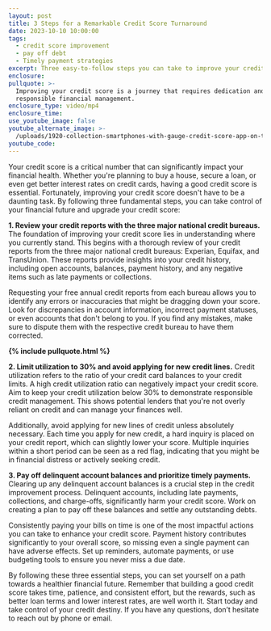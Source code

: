 ```yaml
---
layout: post
title: 3 Steps for a Remarkable Credit Score Turnaround
date: 2023-10-10 10:00:00
tags:
  - credit score improvement
  - pay off debt
  - Timely payment strategies
excerpt: Three easy-to-follow steps you can take to improve your credit score.
enclosure:
pullquote: >-
  Improving your credit score is a journey that requires dedication and
  responsible financial management.
enclosure_type: video/mp4
enclosure_time:
use_youtube_image: false
youtube_alternate_image: >-
  /uploads/1920-collection-smartphones-with-gauge-credit-score-app-on-the-screen-for-text-financial-information-about-the-client-isolated-on-white-background-customer-credit-rating-indicate-for-bank-loan.jpg
youtube_code:
---
```

Your credit score is a critical number that can significantly impact your financial health. Whether you're planning to buy a house, secure a loan, or even get better interest rates on credit cards, having a good credit score is essential. Fortunately, improving your credit score doesn't have to be a daunting task. By following three fundamental steps, you can take control of your financial future and upgrade your credit score:

**1\. Review your credit reports with the three major national credit bureaus.** The foundation of improving your credit score lies in understanding where you currently stand. This begins with a thorough review of your credit reports from the three major national credit bureaus: Experian, Equifax, and TransUnion. These reports provide insights into your credit history, including open accounts, balances, payment history, and any negative items such as late payments or collections.

Requesting your free annual credit reports from each bureau allows you to identify any errors or inaccuracies that might be dragging down your score. Look for discrepancies in account information, incorrect payment statuses, or even accounts that don't belong to you. If you find any mistakes, make sure to dispute them with the respective credit bureau to have them corrected.

**{% include pullquote.html %}**

**2\. Limit utilization to 30% and avoid applying for new credit lines.** Credit utilization refers to the ratio of your credit card balances to your credit limits. A high credit utilization ratio can negatively impact your credit score. Aim to keep your credit utilization below 30% to demonstrate responsible credit management. This shows potential lenders that you're not overly reliant on credit and can manage your finances well.

Additionally, avoid applying for new lines of credit unless absolutely necessary. Each time you apply for new credit, a hard inquiry is placed on your credit report, which can slightly lower your score. Multiple inquiries within a short period can be seen as a red flag, indicating that you might be in financial distress or actively seeking credit.

**3\. Pay off delinquent account balances and prioritize timely payments.** Clearing up any delinquent account balances is a crucial step in the credit improvement process. Delinquent accounts, including late payments, collections, and charge-offs, significantly harm your credit score. Work on creating a plan to pay off these balances and settle any outstanding debts.

Consistently paying your bills on time is one of the most impactful actions you can take to enhance your credit score. Payment history contributes significantly to your overall score, so missing even a single payment can have adverse effects. Set up reminders, automate payments, or use budgeting tools to ensure you never miss a due date.

By following these three essential steps, you can set yourself on a path towards a healthier financial future. Remember that building a good credit score takes time, patience, and consistent effort, but the rewards, such as better loan terms and lower interest rates, are well worth it. Start today and take control of your credit destiny. If you have any questions, don’t hesitate to reach out by phone or email.